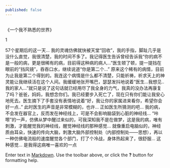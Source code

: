 ```yaml
---
published: false
---
```

## 
《一个我不熟悉的世界》

1

57个星期后的这一天... 我的灵魂仿佛就快被天堂“回收”，我的手指，脚趾几乎是没什么直觉，我很清楚，我的时间不多了。我记得医生告诉曾经告诉我“你的病不是一般的病，更是很稀有的病，目前得这种病的病人...”医生顿了顿，提一提挡在眼前的“挡风镜”，吞吞口水，继续说道“你是第二个...”
原来这个稀有的病情，目前为止我是第二个得到的。我连这个病情是什么都不清楚，只能祈祷，祈求天上的神灵能让我继续活在这个人间。我缓缓地张开嘴巴，瑟瑟发抖地说着“医生...我想见..我的家人...”就只是说了这句话就已经用尽了我全身的力气，我真的没办法再康复了吗？爸爸，妈妈，我想念你们。我已经要步入死亡了，现在只有你们能让我安心地死去。医生摘下了手套没有表情地说着“好，我让你的家属进来看你，希望你会好一点..” 
此时医生的声音是非常模糊的，也许... 正如医生所猜测的吧... 我的病，不会发在器官上，反而发在神经线上，可是不会影响脑袋到心脏的神经线... “咔嚓”的一声，仿佛从梦中醒过来似的，可我深知我不是在做梦，这是我的病，唯有刺激，才能醒觉我的神经线，醒觉神经线的那种感觉... 就像重启电脑似的，神经质由耳朵，快速的传向大脑，刺激大脑外部控制处（内部控制处——思想），再以一种仿佛电流般的速度醒觉各个部门，打了个冷战，身体热起来了，很舒服... 
这种感觉... 是我得这病唯一喜欢的一点

Enter text in [Markdown](http://daringfireball.net/projects/markdown/). Use the toolbar above, or click the **?** button for formatting help.
